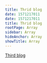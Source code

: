 ```yaml
---
title: Thrid blog
date: 1571217011
date: 1571217011
title: Thrid blog
rootPage: Array
sidebar: Array
hideAnchor: Array
showTitle: Array
---
```


[Third blog][1]

 [1]: /blog/third-blog
